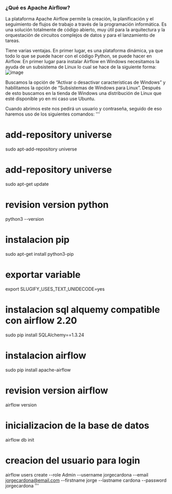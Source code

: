 ### ¿Qué es Apache Airflow?
La plataforma Apache Airflow permite la creación, la planificación y el seguimiento de flujos de trabajo a través de la programación informática. Es una solución totalmente de código abierto, muy útil para la arquitectura y la orquestación de circuitos complejos de datos y para el lanzamiento de tareas.

Tiene varias ventajas. En primer lugar, es una plataforma dinámica, ya que todo lo que se puede hacer con el código Python, se puede hacer en Airflow.
En primer lugar para instalar Airflow en Windows necesitamos la ayuda de un subsistema de Linux lo cual se hace de la siguiente forma:
![image](https://github.com/JaredRoC11/Tolerante-a-fallas/assets/106403018/66d5159f-5a1b-46c8-8d78-6c5d9d4e4be6)

Buscamos la opción de “Activar o desactivar características de Windows” y habilitamos la opción de “Subsistemas de Windows para Linux”. 
Después de esto buscamos en la tienda de Windows una distribución de Linux que esté disponible yo en mi caso use Ubuntu.

Cuando abrimos este nos pedirá un usuario y contraseña, seguido de eso haremos uso de los siguientes comandos: 
'''
  # add-repository universe
  sudo apt-add-repository universe 
  
  # add-repository universe
  sudo apt-get update 
  
  # revision version python
  python3 --version
  
  # instalacion pip
  sudo apt-get install python3-pip 
  
  # exportar variable
  export SLUGIFY_USES_TEXT_UNIDECODE=yes 
  
  # instalacion sql alquemy compatible con airflow 2.20
  sudo pip install SQLAlchemy==1.3.24
  
  # instalacion airflow 
  sudo pip install apache-airflow 
  
  # revision version airflow
  airflow version
  
  # inicializacion de la base de datos
  airflow db init
  
  # creacion del usuario para login
  airflow users  create --role Admin --username jorgecardona --email jorgecardona@email.com --firstname jorge --lastname cardona --password jorgecardona
'''
